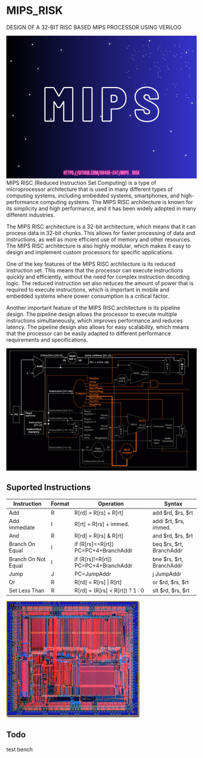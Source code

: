 # MIPS_RISK
DESIGN OF A 32-BIT RISC BASED MIPS PROCESSOR USING VERILOG


![The MIPS Processor](https://github.com/sh4de-c4t/MIPS_RISK/blob/main/image/BANNER.png)
MIPS RISC (Reduced Instruction Set Computing) is a type of microprocessor architecture that is used in many different types of computing systems, including embedded systems, smartphones, and high-performance computing systems. The MIPS RISC architecture is known for its simplicity and high performance, and it has been widely adopted in many different industries.

The MIPS RISC architecture is a 32-bit architecture, which means that it can process data in 32-bit chunks. This allows for faster processing of data and instructions, as well as more efficient use of memory and other resources. The MIPS RISC architecture is also highly modular, which makes it easy to design and implement custom processors for specific applications.

One of the key features of the MIPS RISC architecture is its reduced instruction set. This means that the processor can execute instructions quickly and efficiently, without the need for complex instruction decoding logic. The reduced instruction set also reduces the amount of power that is required to execute instructions, which is important in mobile and embedded systems where power consumption is a critical factor.

Another important feature of the MIPS RISC architecture is its pipeline design. The pipeline design allows the processor to execute multiple instructions simultaneously, which improves performance and reduces latency. The pipeline design also allows for easy scalability, which means that the processor can be easily adapted to different performance requirements and specifications.

![The MIPS Processor](https://github.com/sh4de-c4t/MIPS_RISK/blob/main/image/diagram.png)

## Suported Instructions
| Instruction | Format | Operation | Syntax |
|-------------|--------|-----------|--------|
| Add | R | R[rd] = R[rs] + R[rt] | add $rd, $rs, $rt |
| Add immediate | I | R[rt] = R[rs] + immed. | addi $rt, $rs, immed. |
| And | R | R[rd] = R[rs] & R[rt] | and $rd, $rs, $rt |
| Branch On Equal | I | if (R[rs]==R[rt]) PC=PC+4+BranchAddr | beq $rs, $rt, BranchAddr |
| Branch On Not Equal | I | if (R[rs]!=R[rt]) PC=PC+4+BranchAddr | bne $rs, $rt, BranchAddr |
| Jump | J | PC=JumpAddr | j JumpAddr |
| Or | R | R[rd] = R[rs] \| R[rt] | or $rd, $rs, $rt |
| Set Less Than | R | R[rd] = (R[rs] < R[rt]) ? 1 : 0 | slt $rd, $rs, $rt |

![The MIPS Processor](https://github.com/sh4de-c4t/MIPS_RISK/blob/main/image/MIPS.png)
## Todo
test bench
